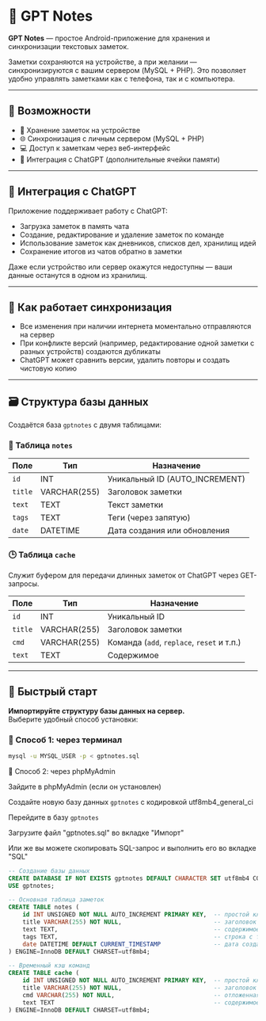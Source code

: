 # 🧠 GPT Notes

**GPT Notes** — простое Android-приложение для хранения и синхронизации текстовых заметок.

Заметки сохраняются на устройстве, а при желании — синхронизируются с вашим сервером (MySQL + PHP). Это позволяет удобно управлять заметками как с телефона, так и с компьютера.

---

## 🔧 Возможности

- 📱 Хранение заметок на устройстве
- 🌐 Синхронизация с личным сервером (MySQL + PHP)
- 💻 Доступ к заметкам через веб-интерфейс
- 🤖 Интеграция с ChatGPT (дополнительные ячейки памяти)

---

## 🤖 Интеграция с ChatGPT

Приложение поддерживает работу с ChatGPT:

- Загрузка заметок в память чата
- Создание, редактирование и удаление заметок по команде
- Использование заметок как дневников, списков дел, хранилищ идей
- Сохранение итогов из чатов обратно в заметки

Даже если устройство или сервер окажутся недоступны — ваши данные останутся в одном из хранилищ.

---

## 🔁 Как работает синхронизация

- Все изменения при наличии интернета моментально отправляются на сервер
- При конфликте версий (например, редактирование одной заметки с разных устройств) создаются дубликаты
- ChatGPT может сравнить версии, удалить повторы и создать чистовую копию

---

## 🗃 Структура базы данных

Создаётся база `gptnotes` с двумя таблицами:

### 📄 Таблица `notes`

| Поле    | Тип         | Назначение                            |
|---------|--------------|----------------------------------------|
| `id`    | INT          | Уникальный ID (AUTO_INCREMENT)        |
| `title` | VARCHAR(255) | Заголовок заметки                     |
| `text`  | TEXT         | Текст заметки                         |
| `tags`  | TEXT         | Теги (через запятую)                  |
| `date`  | DATETIME     | Дата создания или обновления          |

### 🕒 Таблица `cache`

Служит буфером для передачи длинных заметок от ChatGPT через GET-запросы.

| Поле    | Тип         | Назначение                                  |
|---------|--------------|----------------------------------------------|
| `id`    | INT          | Уникальный ID                               |
| `title` | VARCHAR(255) | Заголовок заметки                           |
| `cmd`   | VARCHAR(255) | Команда (`add`, `replace`, `reset` и т.п.) |
| `text`  | TEXT         | Содержимое                                  |

---

## 🚀 Быстрый старт

**Импортируйте структуру базы данных на сервер.**  
Выберите удобный способ установки:

### 🔧 Способ 1: через терминал

```bash
mysql -u MYSQL_USER -p < gptnotes.sql
```

🔧 Способ 2: через phpMyAdmin

Зайдите в phpMyAdmin (если он установлен)

Создайте новую базу данных `gptnotes` с кодировкой utf8mb4_general_ci

Перейдите в базу `gptnotes`

Загрузите файл "gptnotes.sql" во вкладке "Импорт"

Или же вы можете скопировать SQL-запрос и выполнить его во вкладке "SQL"

```sql
-- Создание базы данных
CREATE DATABASE IF NOT EXISTS gptnotes DEFAULT CHARACTER SET utf8mb4 COLLATE utf8mb4_general_ci;
USE gptnotes;

-- Основная таблица заметок
CREATE TABLE notes (
    id INT UNSIGNED NOT NULL AUTO_INCREMENT PRIMARY KEY,  -- простой ключ
    title VARCHAR(255) NOT NULL,                          -- заголовок заметки
    text TEXT,                                            -- содержимое заметки
    tags TEXT,                                            -- строка с тегами (через запятую)
    date DATETIME DEFAULT CURRENT_TIMESTAMP               -- дата создания/обновления
) ENGINE=InnoDB DEFAULT CHARSET=utf8mb4;

-- Временный кэш команд
CREATE TABLE cache (
    id INT UNSIGNED NOT NULL AUTO_INCREMENT PRIMARY KEY,  -- простой ключ
    title VARCHAR(255) NOT NULL,                          -- заголовок заметки
    cmd VARCHAR(255) NOT NULL,                            -- отложенная команда
    text TEXT                                             -- содержимое заметки
) ENGINE=InnoDB DEFAULT CHARSET=utf8mb4;
```